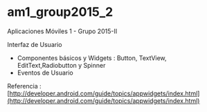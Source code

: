 # am1_group2015_2
Aplicaciones Móviles 1 - Grupo 2015-II

Interfaz de Usuario

* Componentes básicos y Widgets : Button, TextView, EditText,Radiobutton y Spinner
* Eventos de Usuario

Referencia : [http://developer.android.com/guide/topics/appwidgets/index.html](http://developer.android.com/guide/topics/appwidgets/index.html)
